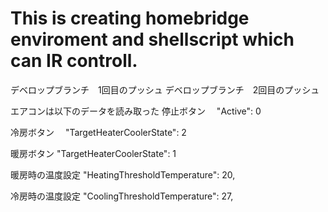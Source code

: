 # This is creating homebridge enviroment and shellscript which can IR controll.

デベロップブランチ　1回目のプッシュ
デベロップブランチ　2回目のプッシュ

エアコンは以下のデータを読み取った
停止ボタン　
"Active": 0

冷房ボタン　
"TargetHeaterCoolerState": 2

暖房ボタン
"TargetHeaterCoolerState": 1

暖房時の温度設定
"HeatingThresholdTemperature": 20,

冷房時の温度設定
"CoolingThresholdTemperature": 27,

